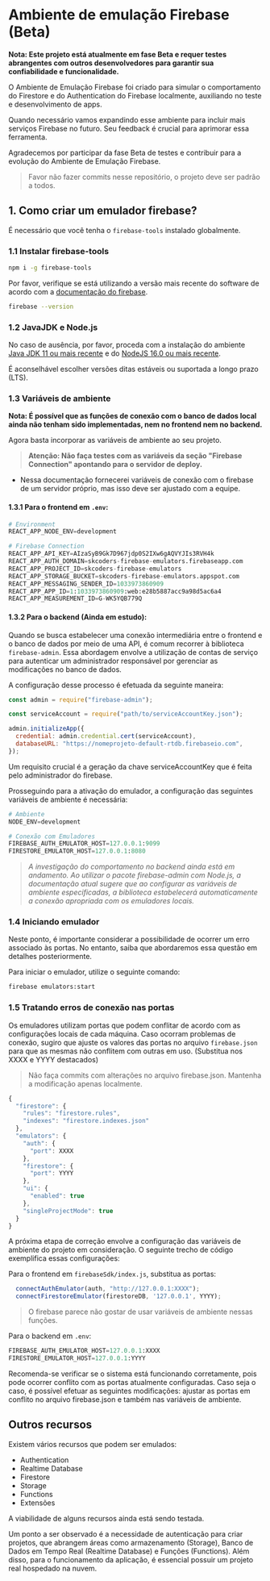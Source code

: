 # Ambiente de emulação Firebase (Beta)
**Nota: Este projeto está atualmente em fase Beta e requer testes abrangentes com outros desenvolvedores para garantir sua confiabilidade e funcionalidade.**

O Ambiente de Emulação Firebase foi criado para simular o comportamento do Firestore e do Authentication do Firebase localmente, auxiliando no teste e desenvolvimento de apps.

Quando necessário vamos expandindo esse ambiente para incluir mais serviços Firebase no futuro. Seu feedback é crucial para aprimorar essa ferramenta.

Agradecemos por participar da fase Beta de testes e contribuir para a evolução do Ambiente de Emulação Firebase.

> Favor não fazer commits nesse repositório, o projeto deve ser padrão a todos.

## 1. Como criar um emulador firebase?
É necessário que você tenha o `firebase-tools` instalado globalmente.

### 1.1 Instalar firebase-tools
```sh
npm i -g firebase-tools
```

Por favor, verifique se está utilizando a versão mais recente do software de acordo com a [documentação do firebase](https://firebase.google.com/support/releases).
```sh
firebase --version
```

### 1.2 JavaJDK e Node.js
No caso de ausência, por favor, proceda com a instalação do ambiente [Java JDK 11 ou mais recente](https://jdk.java.net/) e do [NodeJS 16.0 ou mais recente](https://nodejs.org/en/download).

É aconselhável escolher versões ditas estáveis ou suportada a longo prazo (LTS).

### 1.3 Variáveis de ambiente
 **Nota: É possível que as funções de conexão com o banco de dados local ainda não tenham sido implementadas, nem no frontend nem no backend.**
 
 Agora basta incorporar as variáveis de ambiente ao seu projeto.
 
 > **Atenção: Não faça testes com as variáveis da seção "Firebase Connection" apontando para o servidor de deploy.**

 - Nessa documentação fornecerei variáveis de conexão com o firebase de um servidor próprio, mas isso deve ser ajustado com a equipe.

#### 1.3.1 Para o frontend em `.env`:
```py
# Environment
REACT_APP_NODE_ENV=development

# Firebase Connection
REACT_APP_API_KEY=AIzaSyB9Gk7D967jdp0S2IXw6gAQVYJIs3RVH4k
REACT_APP_AUTH_DOMAIN=skcoders-firebase-emulators.firebaseapp.com
REACT_APP_PROJECT_ID=skcoders-firebase-emulators
REACT_APP_STORAGE_BUCKET=skcoders-firebase-emulators.appspot.com
REACT_APP_MESSAGING_SENDER_ID=1033973860909
REACT_APP_APP_ID=1:1033973860909:web:e28b5887acc9a98d5ac6a4
REACT_APP_MEASUREMENT_ID=G-WK5YQB779Q
```

#### 1.3.2 Para o backend (Ainda em estudo):
Quando se busca estabelecer uma conexão intermediária entre o frontend e o banco de dados por meio de uma API, é comum recorrer à biblioteca `firebase-admin`. Essa abordagem envolve a utilização de contas de serviço para autenticar um administrador responsável por gerenciar as modificações no banco de dados.

A configuração desse processo é efetuada da seguinte maneira:

```js
const admin = require("firebase-admin");

const serviceAccount = require("path/to/serviceAccountKey.json");

admin.initializeApp({
  credential: admin.credential.cert(serviceAccount),
  databaseURL: "https://nomeprojeto-default-rtdb.firebaseio.com",
});
```

Um requisito crucial é a geração da chave serviceAccountKey que é feita pelo administrador do firebase.

Prosseguindo para a ativação do emulador, a configuração das seguintes variáveis de ambiente é necessária:

```py
# Ambiente
NODE_ENV=development

# Conexão com Emuladores
FIREBASE_AUTH_EMULATOR_HOST=127.0.0.1:9099
FIRESTORE_EMULATOR_HOST=127.0.0.1:8080
```


> _A investigação do comportamento no backend ainda está em andamento. Ao utilizar o pacote firebase-admin com Node.js, a documentação atual sugere que ao configurar as variáveis de ambiente especificadas, a biblioteca estabelecerá automaticamente a conexão apropriada com os emuladores locais._

### 1.4 Iniciando emulador
Neste ponto, é importante considerar a possibilidade de ocorrer um erro associado às portas. No entanto, saiba que abordaremos essa questão em detalhes posteriormente.

Para iniciar o emulador, utilize o seguinte comando:
```sh
firebase emulators:start
```

### 1.5 Tratando erros de conexão nas portas
Os emuladores utilizam portas que podem conflitar de acordo com as configurações locais de cada máquina. Caso ocorram problemas de conexão, sugiro que ajuste os valores das portas no arquivo `firebase.json` para que as mesmas não conflitem com outras em uso. (Substitua nos XXXX e YYYY destacados)

> Não faça commits com alterações no arquivo firebase.json. Mantenha a modificação apenas localmente.

```js
{
  "firestore": {
    "rules": "firestore.rules",
    "indexes": "firestore.indexes.json"
  },
  "emulators": {
    "auth": {
      "port": XXXX
    },
    "firestore": {
      "port": YYYY
    },
    "ui": {
      "enabled": true
    },
    "singleProjectMode": true
  }
}

```

A próxima etapa de correção envolve a configuração das variáveis de ambiente do projeto em consideração. O seguinte trecho de código exemplifica essas configurações:

Para o frontend em `firebaseSdk/index.js`, substitua as portas:
```js
  connectAuthEmulator(auth, "http://127.0.0.1:XXXX");
  connectFirestoreEmulator(firestoreDB, '127.0.0.1', YYYY);
```

> O firebase parece não gostar de usar variáveis de ambiente nessas funções.

Para o backend em `.env`:
```py
FIREBASE_AUTH_EMULATOR_HOST=127.0.0.1:XXXX
FIRESTORE_EMULATOR_HOST=127.0.0.1:YYYY
```

Recomenda-se verificar se o sistema está funcionando corretamente, pois pode ocorrer conflito com as portas atualmente configuradas. Caso seja o caso, é possível efetuar as seguintes modificações: ajustar as portas em conflito no arquivo firebase.json e também nas variáveis de ambiente.

## Outros recursos
Existem vários recursos que podem ser emulados:
- Authentication
- Realtime Database
- Firestore
- Storage
- Functions
- Extensões

A viabilidade de alguns recursos ainda está sendo testada.

Um ponto a ser observado é a necessidade de autenticação para criar projetos, que abrangem áreas como armazenamento (Storage), Banco de Dados em Tempo Real (Realtime Database) e Funções (Functions). Além disso, para o funcionamento da aplicação, é essencial possuir um projeto real hospedado na nuvem.
